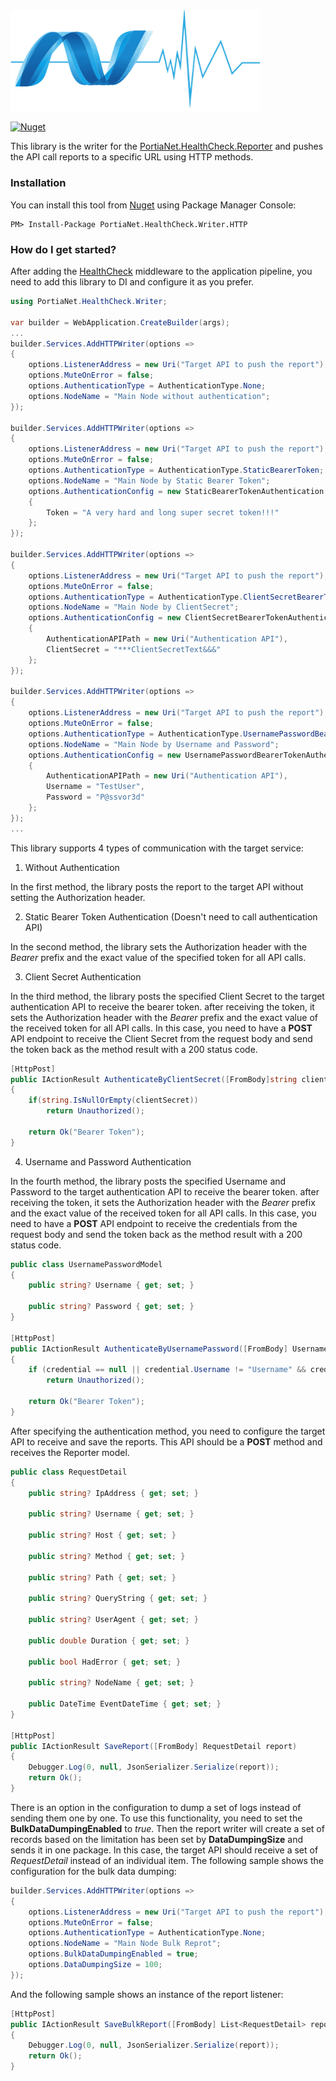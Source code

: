 ﻿<img src="https://github.com/PortiaNet/HealthCheck.Reporter/blob/master/Assets/banner.png" width="400">


[![Nuget](https://img.shields.io/nuget/v/PortiaNet.HealthCheck.Writer.HTTP?label=NuGet)](https://www.nuget.org/packages/PortiaNet.HealthCheck.Writer.HTTP/)

This library is the writer for the [PortiaNet.HealthCheck.Reporter](https://github.com/PortiaNet/HealthCheck.Reporter) and pushes the API call reports to a specific URL using HTTP methods.

### Installation

You can install this tool from [Nuget](https://www.nuget.org/packages/PortiaNet.HealthCheck.Writer.HTTP) using Package Manager Console:

```
PM> Install-Package PortiaNet.HealthCheck.Writer.HTTP
```

### How do I get started?

After adding the [HealthCheck](https://github.com/PortiaNet/HealthCheck.Reporter/blob/master/PortiaNet.HealthCheck.Reporter/HealthCheckMiddleware.cs) middleware to the application pipeline, you need to add this library to DI and configure it as you prefer.

``` C#
using PortiaNet.HealthCheck.Writer;

var builder = WebApplication.CreateBuilder(args);
...
builder.Services.AddHTTPWriter(options =>
{
    options.ListenerAddress = new Uri("Target API to push the report");
    options.MuteOnError = false;
    options.AuthenticationType = AuthenticationType.None;
    options.NodeName = "Main Node without authentication";
});

builder.Services.AddHTTPWriter(options =>
{
    options.ListenerAddress = new Uri("Target API to push the report");
    options.MuteOnError = false;
    options.AuthenticationType = AuthenticationType.StaticBearerToken;
    options.NodeName = "Main Node by Static Bearer Token";
    options.AuthenticationConfig = new StaticBearerTokenAuthentication
    {
        Token = "A very hard and long super secret token!!!"
    };
});

builder.Services.AddHTTPWriter(options =>
{
    options.ListenerAddress = new Uri("Target API to push the report");
    options.MuteOnError = false;
    options.AuthenticationType = AuthenticationType.ClientSecretBearerToken;
    options.NodeName = "Main Node by ClientSecret";
    options.AuthenticationConfig = new ClientSecretBearerTokenAuthentication
    {
        AuthenticationAPIPath = new Uri("Authentication API"),
        ClientSecret = "***ClientSecretText&&&"
    };
});

builder.Services.AddHTTPWriter(options =>
{
    options.ListenerAddress = new Uri("Target API to push the report");
    options.MuteOnError = false;
    options.AuthenticationType = AuthenticationType.UsernamePasswordBearerToken;
    options.NodeName = "Main Node by Username and Password";
    options.AuthenticationConfig = new UsernamePasswordBearerTokenAuthentication
    {
        AuthenticationAPIPath = new Uri("Authentication API"),
        Username = "TestUser",
        Password = "P@ssvor3d"
    };
});
...
```

This library supports 4 types of communication with the target service:
1. Without Authentication

In the first method, the library posts the report to the target API without setting the Authorization header.

2. Static Bearer Token Authentication (Doesn't need to call authentication API)

In the second method, the library sets the Authorization header with the *Bearer* prefix and the exact value of the specified token for all API calls.

3. Client Secret Authentication

In the third method, the library posts the specified Client Secret to the target authentication API to receive the bearer token. after receiving the token, it sets the Authorization header with the *Bearer* prefix and the exact value of the received token for all API calls. In this case, you need to have a **POST** API endpoint to receive the Client Secret from the request body and send the token back as the method result with a 200 status code.
``` C#
[HttpPost]
public IActionResult AuthenticateByClientSecret([FromBody]string clientSecret)
{
    if(string.IsNullOrEmpty(clientSecret))
        return Unauthorized();

    return Ok("Bearer Token");
}
```

4. Username and Password Authentication 

In the fourth method, the library posts the specified Username and Password to the target authentication API to receive the bearer token. after receiving the token, it sets the Authorization header with the *Bearer* prefix and the exact value of the received token for all API calls. In this case, you need to have a **POST** API endpoint to receive the credentials from the request body and send the token back as the method result with a 200 status code.
``` C#
public class UsernamePasswordModel
{
    public string? Username { get; set; }

    public string? Password { get; set; }
}

[HttpPost]
public IActionResult AuthenticateByUsernamePassword([FromBody] UsernamePasswordModel credential)
{
    if (credential == null || credential.Username != "Username" && credential.Password != "Password")
        return Unauthorized();

    return Ok("Bearer Token");
}
```

After specifying the authentication method, you need to configure the target API to receive and save the reports. This API should be a **POST** method and receives the Reporter model.
``` C#
public class RequestDetail
{
    public string? IpAddress { get; set; }

    public string? Username { get; set; }

    public string? Host { get; set; }

    public string? Method { get; set; }

    public string? Path { get; set; }

    public string? QueryString { get; set; }

    public string? UserAgent { get; set; }

    public double Duration { get; set; }

    public bool HadError { get; set; }

    public string? NodeName { get; set; }

    public DateTime EventDateTime { get; set; }
}

[HttpPost]
public IActionResult SaveReport([FromBody] RequestDetail report)
{
    Debugger.Log(0, null, JsonSerializer.Serialize(report));
    return Ok();
}
```

There is an option in the configuration to dump a set of logs instead of sending them one by one. To use this functionality, you need to set the **BulkDataDumpingEnabled** to *true*. Then the report writer will create a set of records based on the limitation has been set by **DataDumpingSize** and sends it in one package. In this case, the target API should receive a set of _RequestDetail_ instead of an individual item.
The following sample shows the configuration for the bulk data dumping:
``` c#
builder.Services.AddHTTPWriter(options =>
{
    options.ListenerAddress = new Uri("Target API to push the report");
    options.MuteOnError = false;
    options.AuthenticationType = AuthenticationType.None;
    options.NodeName = "Main Node Bulk Reprot";
    options.BulkDataDumpingEnabled = true;
    options.DataDumpingSize = 100;
});
```

And the following sample shows an instance of the report listener:
``` c#
[HttpPost]
public IActionResult SaveBulkReport([FromBody] List<RequestDetail> report)
{
    Debugger.Log(0, null, JsonSerializer.Serialize(report));
    return Ok();
}
```
